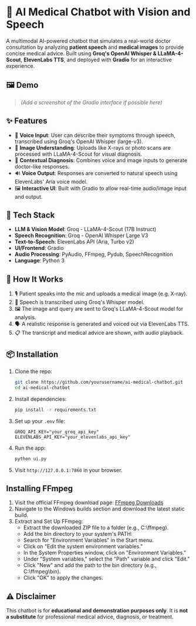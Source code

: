 # 🏥 AI Medical Chatbot with Vision and Speech

A multimodal AI-powered chatbot that simulates a real-world doctor consultation by analyzing **patient speech** and **medical images** to provide concise medical advice. Built using **Groq's 
OpenAI Whisper & LLaMA-4-Scout**, **ElevenLabs TTS**, and deployed with **Gradio** for an interactive experience.

## 🖼️ Demo

> *(Add a screenshot of the Gradio interface if possible here)*

## ✨ Features

- 🎤 **Voice Input**: User can describe their symptoms through speech, transcribed using Groq's OpenAI Whisper (large-v3).
- 🩻 **Image Understanding**: Uploads like X-rays or photo scans are processed with LLaMA-4-Scout for visual diagnosis.
- 🧠 **Contextual Diagnosis**: Combines voice and image inputs to generate doctor-like responses.
- 🔊 **Voice Output**: Responses are converted to natural speech using ElevenLabs' Aria voice model.
- 🖼️ **Interactive UI**: Built with Gradio to allow real-time audio/image input and output.

## 🧰 Tech Stack

- **LLM & Vision Model**: Groq - LLaMA-4-Scout (17B Instruct)
- **Speech Recognition**: Groq - OpenAI Whisper Large V3
- **Text-to-Speech**: ElevenLabs API (Aria, Turbo v2)
- **UI/Frontend**: Gradio
- **Audio Processing**: PyAudio, FFmpeg, Pydub, SpeechRecognition
- **Language**: Python 3

## 🚀 How It Works

1. 🎙️ Patient speaks into the mic and uploads a medical image (e.g. X-ray).
2. 🧠 Speech is transcribed using Groq's Whisper model.
3. 🖼️ The image and query are sent to Groq's LLaMA-4-Scout model for analysis.
4. 🗣️ A realistic response is generated and voiced out via ElevenLabs TTS.
5. 📋 The transcript and medical advice are shown, with audio playback.

## 📦 Installation

1. Clone the repo:
   ```bash
   git clone https://github.com/yourusername/ai-medical-chatbot.git
   cd ai-medical-chatbot
   ```

2. Install dependencies:
   ```bash
   pip install -r requirements.txt
   ```

3. Set up your `.env` file:
   ```
   GROQ_API_KEY="your_groq_api_key"
   ELEVENLABS_API_KEY="your_elevenlabs_api_key"
   ```

4. Run the app:
   ```bash
   python ui.py
   ```

5. Visit `http://127.0.0.1:7860` in your browser.

## Installing FFmpeg

1. Visit the official FFmpeg download page: [FFmpeg Downloads](https://ffmpeg.org/download.html)
2. Navigate to the Windows builds section and download the latest static build.
3. Extract and Set Up FFmpeg:
   - Extract the downloaded ZIP file to a folder (e.g., C:\ffmpeg).
   - Add the bin directory to your system's PATH:
   - Search for "Environment Variables" in the Start menu.
   - Click on "Edit the system environment variables."
   - In the System Properties window, click on "Environment Variables."
   - Under "System variables," select the "Path" variable and click "Edit."
   - Click "New" and add the path to the bin directory (e.g., C:\ffmpeg\bin).
   - Click "OK" to apply the changes.


## ⚠️ Disclaimer

This chatbot is for **educational and demonstration purposes only**. It is **not a substitute** for professional medical advice, diagnosis, or treatment.
